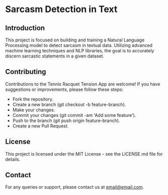 # Sarcasm Detection in Text
## Introduction
This project is focused on building and training a Natural Language Processing model to detect sarcasm in textual data. Utilizing advanced machine learning techniques and NLP libraries, the goal is to accurately discern sarcastic statements in a given dataset.

## Contributing
Contributions to the Tennis Racquet Tension App are welcome! If you have suggestions or improvements, please follow these steps:

- Fork the repository.
- Create a new branch (git checkout -b feature-branch).
- Make your changes.
- Commit your changes (git commit -am 'Add some feature').
- Push to the branch (git push origin feature-branch).
- Create a new Pull Request.

## License
This project is licensed under the MIT License - see the LICENSE.md file for details.

## Contact
For any queries or support, please contact us at email@email.com.
